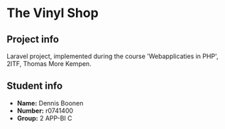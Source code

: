 # The Vinyl Shop
## Project info
Laravel project, implemented during the course 'Webapplicaties in PHP', 2ITF, Thomas More Kempen. 
## Student info
- **Name:** Dennis Boonen
- **Number:** r0741400
- **Group:** 2 APP-BI C